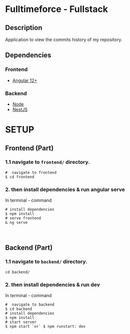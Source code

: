 # Fulltimeforce - Fullstack

## Description

Application to view the commits history of my repository.

## **Dependencies**

### **Frontend**

- [Angular 12+](https://angular.io/)

### **Backend**

- [Node](https://nodejs.org/en/)
- [NestJS](https://nestjs.com/)

# **SETUP**

## **Frontend (Part)**

### **1.1 navigate to `frontend/` directory.**

```
#  navigate to frontend
$ cd frontend
```

### **2. then install dependencies & run angular serve**

In terminal - command

```
# install dependencies
$ npm install
# serve frontend
& ng serve
```

<br>

## **Backend (Part)**

### **1.1 navigate to `backend/` directory.**

```
cd backend/
```

### **2. then install dependencies & run dev**

In terminal - command

```
#  navigate to backend
$ cd backend
# install dependencies
$ npm install
# start server
$ npm start `or` $ npm runstart: dev
```
